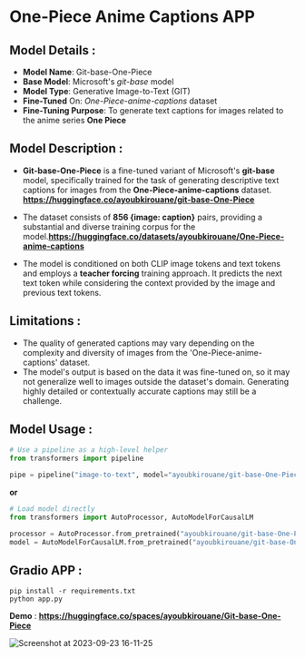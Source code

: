 # One-Piece Anime Captions APP

## Model Details : 

+ **Model Name**: Git-base-One-Piece
+ **Base Model**: Microsoft's *git-base* model
+ **Model Type**: Generative Image-to-Text (GIT)
+ **Fine-Tuned** On: *One-Piece-anime-captions* dataset
+ **Fine-Tuning Purpose**: To generate text captions for images related to the anime series **One Piece**

## Model Description : 
+ **Git-base-One-Piece** is a fine-tuned variant of Microsoft's **git-base** model, specifically trained for the task of generating descriptive text captions for images from the **One-Piece-anime-captions** dataset. **https://huggingface.co/ayoubkirouane/git-base-One-Piece**

+ The dataset consists of **856 {image: caption}** pairs, providing a substantial and diverse training corpus for the model.**https://huggingface.co/datasets/ayoubkirouane/One-Piece-anime-captions**

+ The model is conditioned on both CLIP image tokens and text tokens and employs a **teacher forcing** training approach. It predicts the next text token while considering the context provided by the image and previous text tokens.



## Limitations : 
+ The quality of generated captions may vary depending on the complexity and diversity of images from the 'One-Piece-anime-captions' dataset.
+ The model's output is based on the data it was fine-tuned on, so it may not generalize well to images outside the dataset's domain.
Generating highly detailed or contextually accurate captions may still be a challenge.


## Model Usage :  

```python
# Use a pipeline as a high-level helper
from transformers import pipeline

pipe = pipeline("image-to-text", model="ayoubkirouane/git-base-One-Piece")
```

**or**

```python
# Load model directly
from transformers import AutoProcessor, AutoModelForCausalLM

processor = AutoProcessor.from_pretrained("ayoubkirouane/git-base-One-Piece")
model = AutoModelForCausalLM.from_pretrained("ayoubkirouane/git-base-One-Piece")
```
## Gradio APP : 
```
pip install -r requirements.txt 
python app.py
```

**Demo** : **https://huggingface.co/spaces/ayoubkirouane/Git-base-One-Piece**


![Screenshot at 2023-09-23 16-11-25](https://github.com/Kirouane-Ayoub/One-Piece-anime-captions-APP/assets/99510125/1ee31693-8104-41a8-97ae-1855bed60576)
